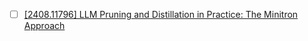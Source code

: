 
- [ ] [\[2408.11796\] LLM Pruning and Distillation in Practice: The Minitron Approach](https://arxiv.org/abs/2408.11796)